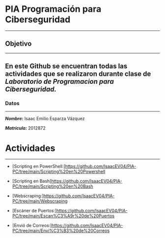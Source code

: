 # PIA Programación para Ciberseguridad
---
## Objetivo
---
En este Github se encuentran todas las actividades que se realizaron durante clase de ***Laboratorio de Programacion para Ciberseguridad.***
---
### Datos
---
***Nombre:*** Isaac Emilio Esparza Vázquez

***Matricula:*** 2012872

# Actividades
---

- [Scripting en PowerShell:]https://github.com/IsaacEV04/PIA-PC/tree/main/Scripting%20en%20Powershell

- [Scripting en Bash]https://github.com/IsaacEV04/PIA-PC/tree/main/Scripting%20en%20Bash

- [Webscraping:]https://github.com/IsaacEV04/PIA-PC/tree/main/Webscraping

- [Escáner de Puertos:]https://github.com/IsaacEV04/PIA-PC/tree/main/Escan%C3%A9r%20de%20Puertos

- [Envió de Correos:]https://github.com/IsaacEV04/PIA-PC/tree/main/Envi%C3%B3%20de%20Correos

